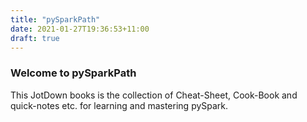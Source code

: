 ```yaml
---
title: "pySparkPath"
date: 2021-01-27T19:36:53+11:00
draft: true
---
```


### Welcome to pySparkPath

This JotDown books is the collection of Cheat-Sheet, Cook-Book and quick-notes etc. for learning and mastering pySpark.
